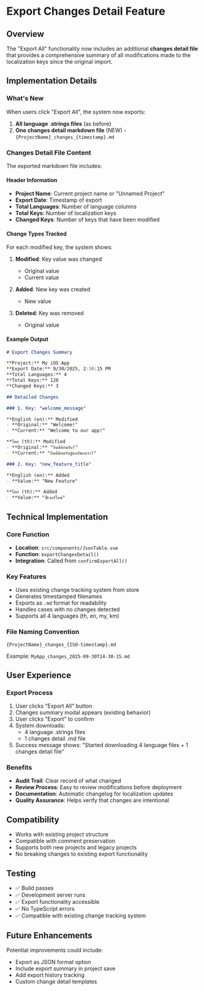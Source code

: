 # Export Changes Detail Feature

## Overview
The "Export All" functionality now includes an additional **changes detail file** that provides a comprehensive summary of all modifications made to the localization keys since the original import.

## Implementation Details

### What's New
When users click "Export All", the system now exports:
1. **All language .strings files** (as before)
2. **One changes detail markdown file** (NEW) - `{ProjectName}_changes_{timestamp}.md`

### Changes Detail File Content
The exported markdown file includes:

#### Header Information
- **Project Name**: Current project name or "Unnamed Project"
- **Export Date**: Timestamp of export
- **Total Languages**: Number of language columns
- **Total Keys**: Number of localization keys
- **Changed Keys**: Number of keys that have been modified

#### Change Types Tracked
For each modified key, the system shows:

1. **Modified**: Key value was changed
   - Original value
   - Current value

2. **Added**: New key was created
   - New value

3. **Deleted**: Key was removed
   - Original value

#### Example Output
```markdown
# Export Changes Summary

**Project:** My iOS App
**Export Date:** 9/30/2025, 2:30:15 PM
**Total Languages:** 4
**Total Keys:** 120
**Changed Keys:** 3

## Detailed Changes

### 1. Key: "welcome_message"

**English (en):** Modified
- **Original:** "Welcome!"
- **Current:** "Welcome to our app!"

**ไทย (th):** Modified
- **Original:** "ยินดีต้อนรับ!"
- **Current:** "ยินดีต้อนรับสู่แอปของเรา!"

### 2. Key: "new_feature_title"

**English (en):** Added
- **Value:** "New Feature"

**ไทย (th):** Added
- **Value:** "ฟีเจอร์ใหม่"
```

## Technical Implementation

### Core Function
- **Location**: `src/components/JsonTable.vue`
- **Function**: `exportChangesDetail()`
- **Integration**: Called from `confirmExportAll()`

### Key Features
- Uses existing change tracking system from store
- Generates timestamped filenames
- Exports as `.md` format for readability
- Handles cases with no changes detected
- Supports all 4 languages (th, en, my, km)

### File Naming Convention
`{ProjectName}_changes_{ISO-timestamp}.md`

Example: `MyApp_changes_2025-09-30T14-30-15.md`

## User Experience

### Export Process
1. User clicks "Export All" button
2. Changes summary modal appears (existing behavior)
3. User clicks "Export" to confirm
4. System downloads:
   - 4 language .strings files
   - 1 changes detail .md file
5. Success message shows: "Started downloading 4 language files + 1 changes detail file"

### Benefits
- **Audit Trail**: Clear record of what changed
- **Review Process**: Easy to review modifications before deployment
- **Documentation**: Automatic changelog for localization updates
- **Quality Assurance**: Helps verify that changes are intentional

## Compatibility
- Works with existing project structure
- Compatible with comment preservation
- Supports both new projects and legacy projects
- No breaking changes to existing export functionality

## Testing
- ✅ Build passes
- ✅ Development server runs
- ✅ Export functionality accessible
- ✅ No TypeScript errors
- ✅ Compatible with existing change tracking system

## Future Enhancements
Potential improvements could include:
- Export as JSON format option
- Include export summary in project save
- Add export history tracking
- Custom change detail templates